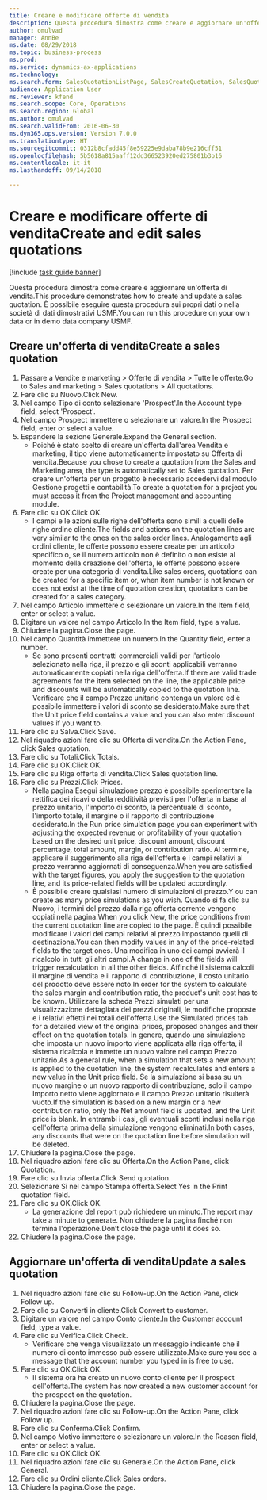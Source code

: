 ```yaml
--- 
title: Creare e modificare offerte di vendita
description: Questa procedura dimostra come creare e aggiornare un'offerta di vendita.
author: omulvad
manager: AnnBe
ms.date: 08/29/2018
ms.topic: business-process
ms.prod: 
ms.service: dynamics-ax-applications
ms.technology: 
ms.search.form: SalesQuotationListPage, SalesCreateQuotation, SalesQuotationTable, SalesQuotationTotals, SalesQuotationPriceSimulation, SalesQuotationEditLines, SrsReportViewerForm, smmSetNumSeqIfManual, CustTable, SalesTable
audience: Application User
ms.reviewer: kfend
ms.search.scope: Core, Operations
ms.search.region: Global
ms.author: omulvad
ms.search.validFrom: 2016-06-30
ms.dyn365.ops.version: Version 7.0.0
ms.translationtype: HT
ms.sourcegitcommit: 0312b8cfadd45f8e59225e9daba78b9e216cff51
ms.openlocfilehash: 5b5618a815aaff12dd366523920ed275801b3b16
ms.contentlocale: it-it
ms.lasthandoff: 09/14/2018

---
```

# <a name="create-and-edit-sales-quotations"></a><span data-ttu-id="37a92-103">Creare e modificare offerte di vendita</span><span class="sxs-lookup"><span data-stu-id="37a92-103">Create and edit sales quotations</span></span>

[!include [task guide banner](../../includes/task-guide-banner.md)]

<span data-ttu-id="37a92-104">Questa procedura dimostra come creare e aggiornare un'offerta di vendita.</span><span class="sxs-lookup"><span data-stu-id="37a92-104">This procedure demonstrates how to create and update a sales quotation.</span></span> <span data-ttu-id="37a92-105">È possibile eseguire questa procedura sui propri dati o nella società di dati dimostrativi USMF.</span><span class="sxs-lookup"><span data-stu-id="37a92-105">You can run this procedure on your own data or in demo data company USMF.</span></span>


## <a name="create-a-sales-quotation"></a><span data-ttu-id="37a92-106">Creare un'offerta di vendita</span><span class="sxs-lookup"><span data-stu-id="37a92-106">Create a sales quotation</span></span>
1. <span data-ttu-id="37a92-107">Passare a Vendite e marketing > Offerte di vendita > Tutte le offerte.</span><span class="sxs-lookup"><span data-stu-id="37a92-107">Go to Sales and marketing > Sales quotations > All quotations.</span></span>
2. <span data-ttu-id="37a92-108">Fare clic su Nuovo.</span><span class="sxs-lookup"><span data-stu-id="37a92-108">Click New.</span></span>
3. <span data-ttu-id="37a92-109">Nel campo Tipo di conto selezionare 'Prospect'.</span><span class="sxs-lookup"><span data-stu-id="37a92-109">In the Account type field, select 'Prospect'.</span></span>
4. <span data-ttu-id="37a92-110">Nel campo Prospect immettere o selezionare un valore.</span><span class="sxs-lookup"><span data-stu-id="37a92-110">In the Prospect field, enter or select a value.</span></span>
5. <span data-ttu-id="37a92-111">Espandere la sezione Generale.</span><span class="sxs-lookup"><span data-stu-id="37a92-111">Expand the General section.</span></span>
    * <span data-ttu-id="37a92-112">Poiché è stato scelto di creare un'offerta dall'area Vendita e marketing, il tipo viene automaticamente impostato su Offerta di vendita.</span><span class="sxs-lookup"><span data-stu-id="37a92-112">Because you chose to create a quotation from the Sales and Marketing area, the type is automatically set to Sales quotation.</span></span> <span data-ttu-id="37a92-113">Per creare un'offerta per un progetto è necessario accedervi dal modulo Gestione progetti e contabilità.</span><span class="sxs-lookup"><span data-stu-id="37a92-113">To create a quotation for a project you must access it from the Project management and accounting module.</span></span>   
6. <span data-ttu-id="37a92-114">Fare clic su OK.</span><span class="sxs-lookup"><span data-stu-id="37a92-114">Click OK.</span></span>
    * <span data-ttu-id="37a92-115">I campi e le azioni sulle righe dell'offerta sono simili a quelli delle righe ordine cliente.</span><span class="sxs-lookup"><span data-stu-id="37a92-115">The fields and actions on the quotation lines are very similar to the ones on the sales order lines.</span></span>   <span data-ttu-id="37a92-116">Analogamente agli ordini cliente, le offerte possono essere create per un articolo specifico o, se il numero articolo non è definito o non esiste al momento della creazione dell'offerta, le offerte possono essere create per una categoria di vendita.</span><span class="sxs-lookup"><span data-stu-id="37a92-116">Like sales orders, quotations can be created for a specific item or, when item number is not known or does not exist at the time of quotation creation, quotations can be created for a sales category.</span></span>  
7. <span data-ttu-id="37a92-117">Nel campo Articolo immettere o selezionare un valore.</span><span class="sxs-lookup"><span data-stu-id="37a92-117">In the Item field, enter or select a value.</span></span>
8. <span data-ttu-id="37a92-118">Digitare un valore nel campo Articolo.</span><span class="sxs-lookup"><span data-stu-id="37a92-118">In the Item field, type a value.</span></span>
9. <span data-ttu-id="37a92-119">Chiudere la pagina.</span><span class="sxs-lookup"><span data-stu-id="37a92-119">Close the page.</span></span>
10. <span data-ttu-id="37a92-120">Nel campo Quantità immettere un numero.</span><span class="sxs-lookup"><span data-stu-id="37a92-120">In the Quantity field, enter a number.</span></span>
    * <span data-ttu-id="37a92-121">Se sono presenti contratti commerciali validi per l'articolo selezionato nella riga, il prezzo e gli sconti applicabili verranno automaticamente copiati nella riga dell'offerta.</span><span class="sxs-lookup"><span data-stu-id="37a92-121">If there are valid trade agreements for the item selected on the line, the applicable price and discounts will be automatically copied to the quotation line.</span></span> <span data-ttu-id="37a92-122">Verificare che il campo Prezzo unitario contenga un valore ed è possibile immettere i valori di sconto se desiderato.</span><span class="sxs-lookup"><span data-stu-id="37a92-122">Make sure that the Unit price field contains a value and you can also enter discount values if you want to.</span></span>  
11. <span data-ttu-id="37a92-123">Fare clic su Salva.</span><span class="sxs-lookup"><span data-stu-id="37a92-123">Click Save.</span></span>
12. <span data-ttu-id="37a92-124">Nel riquadro azioni fare clic su Offerta di vendita.</span><span class="sxs-lookup"><span data-stu-id="37a92-124">On the Action Pane, click Sales quotation.</span></span>
13. <span data-ttu-id="37a92-125">Fare clic su Totali.</span><span class="sxs-lookup"><span data-stu-id="37a92-125">Click Totals.</span></span>
14. <span data-ttu-id="37a92-126">Fare clic su OK.</span><span class="sxs-lookup"><span data-stu-id="37a92-126">Click OK.</span></span>
15. <span data-ttu-id="37a92-127">Fare clic su Riga offerta di vendita.</span><span class="sxs-lookup"><span data-stu-id="37a92-127">Click Sales quotation line.</span></span>
16. <span data-ttu-id="37a92-128">Fare clic su Prezzi.</span><span class="sxs-lookup"><span data-stu-id="37a92-128">Click Prices.</span></span>
    * <span data-ttu-id="37a92-129">Nella pagina Esegui simulazione prezzo è possibile sperimentare la rettifica dei ricavi o della redditività previsti per l'offerta in base al prezzo unitario, l'importo di sconto, la percentuale di sconto, l'importo totale, il margine o il rapporto di contribuzione desiderato.</span><span class="sxs-lookup"><span data-stu-id="37a92-129">In the Run price simulation page you can experiment with adjusting the expected revenue or profitability of your quotation based on the desired unit price, discount amount, discount percentage, total amount, margin, or contribution ratio.</span></span>   <span data-ttu-id="37a92-130">Al termine, applicare il suggerimento alla riga dell'offerta e i campi relativi al prezzo verranno aggiornati di conseguenza.</span><span class="sxs-lookup"><span data-stu-id="37a92-130">When you are satisfied with the target figures, you apply the suggestion to the quotation line, and its price-related fields will be updated accordingly.</span></span>  
    * <span data-ttu-id="37a92-131">È possibile creare qualsiasi numero di simulazioni di prezzo.</span><span class="sxs-lookup"><span data-stu-id="37a92-131">Y ou can create as many price simulations as you wish.</span></span> <span data-ttu-id="37a92-132">Quando si fa clic su Nuovo, i termini del prezzo dalla riga offerta corrente vengono copiati nella pagina.</span><span class="sxs-lookup"><span data-stu-id="37a92-132">When you click New, the price conditions from the current quotation line are copied to the page.</span></span> <span data-ttu-id="37a92-133">È quindi possibile modificare i valori dei campi relativi al prezzo impostando quelli di destinazione.</span><span class="sxs-lookup"><span data-stu-id="37a92-133">You can then modify values in any of the price-related fields to the target ones.</span></span> <span data-ttu-id="37a92-134">Una modifica in uno dei campi avvierà il ricalcolo in tutti gli altri campi.</span><span class="sxs-lookup"><span data-stu-id="37a92-134">A change in one of the fields will trigger recalculation in all the other fields.</span></span> <span data-ttu-id="37a92-135">Affinché il sistema calcoli il margine di vendita e il rapporto di contribuzione, il costo unitario del prodotto deve essere noto.</span><span class="sxs-lookup"><span data-stu-id="37a92-135">In order for the system to calculate the sales margin and contribution ratio, the product's unit cost has to be known.</span></span> <span data-ttu-id="37a92-136">Utilizzare la scheda Prezzi simulati per una visualizzazione dettagliata dei prezzi originali, le modifiche proposte e i relativi effetti nei totali dell'offerta.</span><span class="sxs-lookup"><span data-stu-id="37a92-136">Use the Simulated prices tab for a detailed view of the original prices, proposed changes and their effect on the quotation totals.</span></span>   <span data-ttu-id="37a92-137">In genere, quando una simulazione che imposta un nuovo importo viene applicata alla riga offerta, il sistema ricalcola e immette un nuovo valore nel campo Prezzo unitario.</span><span class="sxs-lookup"><span data-stu-id="37a92-137">As a general rule, when a simulation that sets a new amount is applied to the quotation line, the system recalculates and enters a new value in the Unit price field.</span></span> <span data-ttu-id="37a92-138">Se la simulazione si basa su un nuovo margine o un nuovo rapporto di contribuzione, solo il campo Importo netto viene aggiornato e il campo Prezzo unitario risulterà vuoto.</span><span class="sxs-lookup"><span data-stu-id="37a92-138">If the simulation is based on a new margin or a new contribution ratio, only the Net amount field is updated, and the Unit price is blank.</span></span> <span data-ttu-id="37a92-139">In entrambi i casi, gli eventuali sconti inclusi nella riga dell'offerta prima della simulazione vengono eliminati.</span><span class="sxs-lookup"><span data-stu-id="37a92-139">In both cases, any discounts that were on the quotation line before simulation will be deleted.</span></span>  
17. <span data-ttu-id="37a92-140">Chiudere la pagina.</span><span class="sxs-lookup"><span data-stu-id="37a92-140">Close the page.</span></span>
18. <span data-ttu-id="37a92-141">Nel riquadro azioni fare clic su Offerta.</span><span class="sxs-lookup"><span data-stu-id="37a92-141">On the Action Pane, click Quotation.</span></span>
19. <span data-ttu-id="37a92-142">Fare clic su Invia offerta.</span><span class="sxs-lookup"><span data-stu-id="37a92-142">Click Send quotation.</span></span>
20. <span data-ttu-id="37a92-143">Selezionare Sì nel campo Stampa offerta.</span><span class="sxs-lookup"><span data-stu-id="37a92-143">Select Yes in the Print quotation field.</span></span>
21. <span data-ttu-id="37a92-144">Fare clic su OK.</span><span class="sxs-lookup"><span data-stu-id="37a92-144">Click OK.</span></span>
    * <span data-ttu-id="37a92-145">La generazione del report può richiedere un minuto.</span><span class="sxs-lookup"><span data-stu-id="37a92-145">The report may take a minute to generate.</span></span> <span data-ttu-id="37a92-146">Non chiudere la pagina finché non termina l'operazione.</span><span class="sxs-lookup"><span data-stu-id="37a92-146">Don’t close the page until it does so.</span></span>  
22. <span data-ttu-id="37a92-147">Chiudere la pagina.</span><span class="sxs-lookup"><span data-stu-id="37a92-147">Close the page.</span></span>

## <a name="update-a-sales-quotation"></a><span data-ttu-id="37a92-148">Aggiornare un'offerta di vendita</span><span class="sxs-lookup"><span data-stu-id="37a92-148">Update a sales quotation</span></span>
1. <span data-ttu-id="37a92-149">Nel riquadro azioni fare clic su Follow-up.</span><span class="sxs-lookup"><span data-stu-id="37a92-149">On the Action Pane, click Follow up.</span></span>
2. <span data-ttu-id="37a92-150">Fare clic su Converti in cliente.</span><span class="sxs-lookup"><span data-stu-id="37a92-150">Click Convert to customer.</span></span>
3. <span data-ttu-id="37a92-151">Digitare un valore nel campo Conto cliente.</span><span class="sxs-lookup"><span data-stu-id="37a92-151">In the Customer account field, type a value.</span></span>
4. <span data-ttu-id="37a92-152">Fare clic su Verifica.</span><span class="sxs-lookup"><span data-stu-id="37a92-152">Click Check.</span></span>
    * <span data-ttu-id="37a92-153">Verificare che venga visualizzato un messaggio indicante che il numero di conto immesso può essere utilizzato.</span><span class="sxs-lookup"><span data-stu-id="37a92-153">Make sure you see a message that the account number you typed in is free to use.</span></span>  
5. <span data-ttu-id="37a92-154">Fare clic su OK.</span><span class="sxs-lookup"><span data-stu-id="37a92-154">Click OK.</span></span>
    * <span data-ttu-id="37a92-155">Il sistema ora ha creato un nuovo conto cliente per il prospect dell'offerta.</span><span class="sxs-lookup"><span data-stu-id="37a92-155">The system has now created a new customer account for the prospect on the quotation.</span></span>  
6. <span data-ttu-id="37a92-156">Chiudere la pagina.</span><span class="sxs-lookup"><span data-stu-id="37a92-156">Close the page.</span></span>
7. <span data-ttu-id="37a92-157">Nel riquadro azioni fare clic su Follow-up.</span><span class="sxs-lookup"><span data-stu-id="37a92-157">On the Action Pane, click Follow up.</span></span>
8. <span data-ttu-id="37a92-158">Fare clic su Conferma.</span><span class="sxs-lookup"><span data-stu-id="37a92-158">Click Confirm.</span></span>
9. <span data-ttu-id="37a92-159">Nel campo Motivo immettere o selezionare un valore.</span><span class="sxs-lookup"><span data-stu-id="37a92-159">In the Reason field, enter or select a value.</span></span>
10. <span data-ttu-id="37a92-160">Fare clic su OK.</span><span class="sxs-lookup"><span data-stu-id="37a92-160">Click OK.</span></span>
11. <span data-ttu-id="37a92-161">Nel riquadro azioni fare clic su Generale.</span><span class="sxs-lookup"><span data-stu-id="37a92-161">On the Action Pane, click General.</span></span>
12. <span data-ttu-id="37a92-162">Fare clic su Ordini cliente.</span><span class="sxs-lookup"><span data-stu-id="37a92-162">Click Sales orders.</span></span>
13. <span data-ttu-id="37a92-163">Chiudere la pagina.</span><span class="sxs-lookup"><span data-stu-id="37a92-163">Close the page.</span></span>


